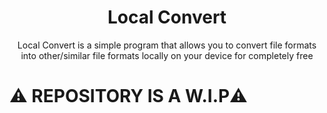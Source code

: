 <center><h1>Local Convert</h1></center>
<center><p>Local Convert is a simple program that allows you to convert file formats into other/similar file formats locally on your device for completely free</p></center>

#

<h1>⚠️ REPOSITORY IS A W.I.P⚠️</h1>